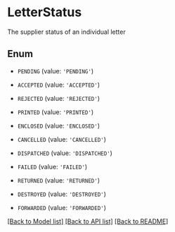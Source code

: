 # LetterStatus

The supplier status of an individual letter

## Enum

* `PENDING` (value: `'PENDING'`)

* `ACCEPTED` (value: `'ACCEPTED'`)

* `REJECTED` (value: `'REJECTED'`)

* `PRINTED` (value: `'PRINTED'`)

* `ENCLOSED` (value: `'ENCLOSED'`)

* `CANCELLED` (value: `'CANCELLED'`)

* `DISPATCHED` (value: `'DISPATCHED'`)

* `FAILED` (value: `'FAILED'`)

* `RETURNED` (value: `'RETURNED'`)

* `DESTROYED` (value: `'DESTROYED'`)

* `FORWARDED` (value: `'FORWARDED'`)

[[Back to Model list]](../README.md#documentation-for-models) [[Back to API list]](../README.md#documentation-for-api-endpoints) [[Back to README]](../README.md)


